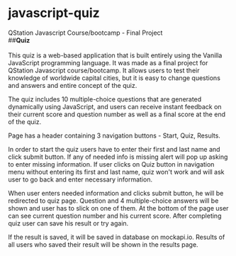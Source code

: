 # javascript-quiz
QStation Javascript Course/bootcamp - Final Project
<br>
##<strong>Quiz</strong>
<br>
<br>
This quiz is a web-based application that is built entirely using the Vanilla JavaScript programming language. It was made as a final project for QStation Javascript course/bootcamp. It allows users to test their knowledge of worldwide capital cities, but it is easy to change questions and answers and entire concept of the quiz.

The quiz includes 10 multiple-choice questions that are generated dynamically using JavaScript, and users can receive instant feedback on their current score and question number as well as a final score at the end of the quiz.

Page has a header containing 3 navigation buttons - Start, Quiz, Results. 

In order to start the quiz users have to enter their first and last name and click submit button. If any of needed info is missing alert will pop up asking to enter missing information. If user clicks on Quiz button in navigation menu without entering its first and last name, quiz won't work and will ask user to go back and enter necessary information. 

When user enters needed information and clicks submit button, he will be redirected to quiz page. Question and 4 multiple-choice answers will be shown and user has to slick on one of them. At the bottom of the page user can see current question number and his current score. After completing quiz user can save his result or try again. 

If the result is saved, it will be saved in database on mockapi.io. Results of all users who saved their result will be shown in the results page. 
